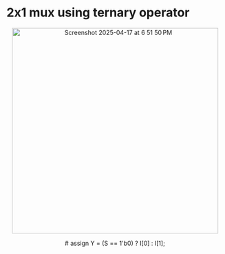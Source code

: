 # 2x1 mux using ternary operator

<p align="center">
<img width="479" alt="Screenshot 2025-04-17 at 6 51 50 PM" src="https://github.com/user-attachments/assets/14ed5124-6d51-4ee8-b544-7d297f085530" />
<p/>
<p align="center">
  # assign Y = (S == 1'b0) ? I[0] : I[1];
<p/>
